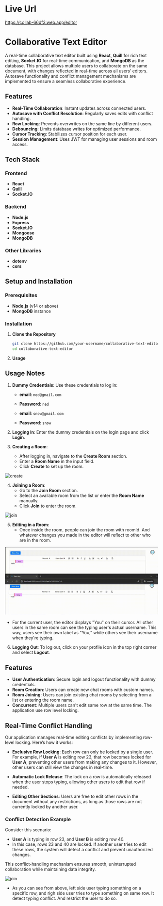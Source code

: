 # Live Url
https://collab-66df3.web.app/editor

# Collaborative Text Editor

A real-time collaborative text editor built using **React**, **Quill** for rich text editing, **Socket.IO** for real-time communication, and **MongoDB** as the database. This project allows multiple users to collaborate on the same document, with changes reflected in real-time across all users' editors. Autosave functionality and conflict management mechanisms are implemented to ensure a seamless collaborative experience.

## Features

- **Real-Time Collaboration**: Instant updates across connected users.
- **Autosave with Conflict Resolution**: Regularly saves edits with conflict handling.
- **Row Locking**: Prevents overwrites on the same line by different users.
- **Debouncing**: Limits database writes for optimized performance.
- **Cursor Tracking**: Stabilizes cursor position for each user.
- **Session Management**: Uses JWT for managing user sessions and room access.

## Tech Stack

### Frontend

- **React**
- **Quill**
- **Socket.IO**

### Backend

- **Node.js**
- **Express**
- **Socket.IO**
- **Mongoose**
- **MongoDB**

### Other Libraries

- **dotenv**
- **cors**

## Setup and Installation

### Prerequisites

- **Node.js** (v14 or above)
- **MongoDB** instance

### Installation

1. **Clone the Repository**

   ```bash
   git clone https://github.com/your-username/collaborative-text-editor.git
   cd collaborative-text-editor

   ```

2. **Usage**

## Usage Notes

1. **Dummy Credentials**: Use these credentials to log in:

   - **email**: `ned@gmail.com`
   - **Password**: `ned`

   - **email**: `snow@gmail.com`
   - **Password**: `snow`

2. **Logging In**: Enter the dummy credentials on the login page and click **Login**.

3. **Creating a Room**:
   - After logging in, navigate to the **Create Room** section.
   - Enter a **Room Name** in the input field.
   - Click **Create** to set up the room.

![create](./assets/create.gif)

4. **Joining a Room**:
   - Go to the **Join Room** section.
   - Select an available room from the list or enter the **Room Name** manually.
   - Click **Join** to enter the room.

![join](./assets/join.gif)

5. **Editing in a Room**:
   - Once inside the room, people can join the room with roomId. And whatever changes you made in the editor will reflect to other who are in the room.

![whoisTyping](./assets/whoisTyping.gif)

- For the current user, the editor displays "You" on their cursor. All other users in the same room can see the typing user's actual username. This way, users see their own label as "You," while others see their username when they're typing.

6. **Logging Out**: To log out, click on your profile icon in the top right corner and select **Logout**.

## Features

- **User Authentication**: Secure login and logout functionality with dummy credentials.
- **Room Creation**: Users can create new chat rooms with custom names.
- **Room Joining**: Users can join existing chat rooms by selecting from a list or entering the room name.
- **Concurrent**: Multiple users can't edit same row at the same time. The application use row level locking.

## Real-Time Conflict Handling

Our application manages real-time editing conflicts by implementing row-level locking. Here’s how it works:

- **Exclusive Row Locking**: Each row can only be locked by a single user. For example, if **User A** is editing row 23, that row becomes locked for **User A**, preventing other users from making any changes to it. However, other users can still view the changes in real-time.

- **Automatic Lock Release**: The lock on a row is automatically released when the user stops typing, allowing other users to edit that row if needed.

- **Editing Other Sections**: Users are free to edit other rows in the document without any restrictions, as long as those rows are not currently locked by another user.

### Conflict Detection Example

Consider this scenario:

- **User A** is typing in row 23, and **User B** is editing row 40.
- In this case, rows 23 and 40 are locked. If another user tries to edit these rows, the system will detect a conflict and prevent unauthorized changes.

This conflict-handling mechanism ensures smooth, uninterrupted collaboration while maintaining data integrity.

![join](./assets/conflict.gif)

- As you can see from above, left side user typing something on a specific row, and righ side user tries to type something on same row. It detect typing conflict. And restrict the user to do so.
